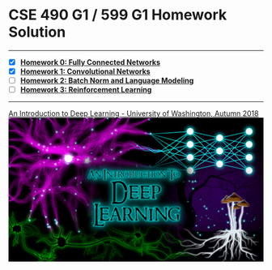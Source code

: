 # CSE 490 G1 / 599 G1 Homework Solution

---

- [x] [**Homework 0: Fully Connected Networks**](./dl-hw0/README.md)
- [x] [**Homework 1: Convolutional Networks**](./dl-hw1/README.md)
- [ ] [**Homework 2: Batch Norm and Language Modeling**](./dl-hw2/README.md)
- [ ] [**Homework 3: Reinforcement Learning**](./rl-hw/README.md)

---

[An Introduction to Deep Learning - University of Washington, Autumn 2018](https://courses.cs.washington.edu/courses/cse599g1/18au/)
![title.png](assets/title.png)
